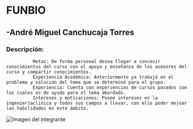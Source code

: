 # FUNBIO
## -André Miguel Canchucaja Torres
### Descripción:
              Metas: De forma personal desea llegar a concevir conocimientos del curso con el apoyo y enseñanza de los asesores del curso y compartir conocimientos.
              Experiencia Académica: Anteriormente ya trabajó en el problema y solución del tema que se determinó para el grupo.
              Experiencia: Cuenta con experiencias de cursos pasados con los cuales es de ayuda para el tema abordado.
              Intereses y moticaciones: Posee intereses en la ingenieríaclínica y todos sus campos a llevar, con ello poder mejoar las habilidades en este ámbito.
![Imagen del integrante](![Photo](https://github.com/Andre0207/FUNBIO/assets/164531133/7f3e70b8-1be1-44c4-a074-dc002347f4c7))

